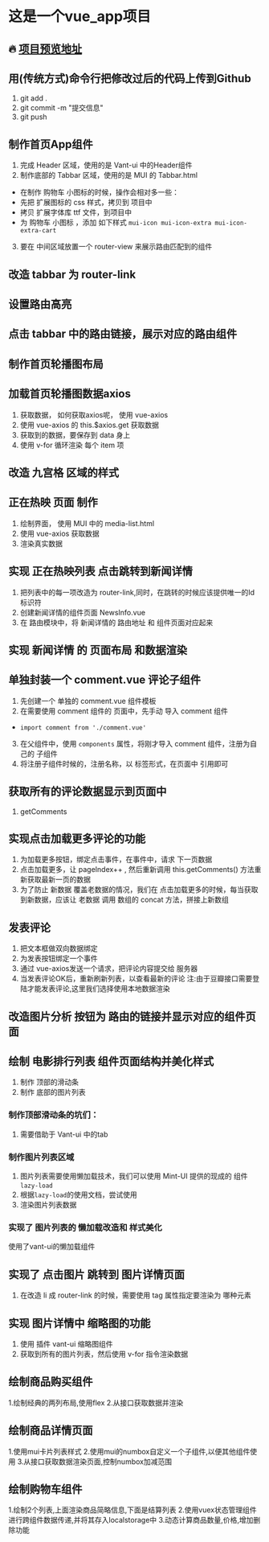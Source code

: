 # 这是一个vue_app项目

## 🔥 [项目预览地址](http://122.51.48.61)

## 用(传统方式)命令行把修改过后的代码上传到Github
1. git add .
2. git commit -m "提交信息"
3. git push

## 制作首页App组件
1. 完成 Header 区域，使用的是 Vant-ui 中的Header组件
2. 制作底部的 Tabbar 区域，使用的是 MUI 的 Tabbar.html
 + 在制作 购物车 小图标的时候，操作会相对多一些：
 + 先把 扩展图标的 css 样式，拷贝到 项目中
 + 拷贝 扩展字体库 ttf 文件，到项目中
 + 为 购物车 小图标 ，添加 如下样式 `mui-icon mui-icon-extra mui-icon-extra-cart`
3. 要在 中间区域放置一个 router-view 来展示路由匹配到的组件

## 改造 tabbar 为 router-link

## 设置路由高亮

## 点击 tabbar 中的路由链接，展示对应的路由组件

## 制作首页轮播图布局

## 加载首页轮播图数据axios
1. 获取数据， 如何获取axios呢， 使用 vue-axios
2. 使用 vue-axios 的 this.$axios.get 获取数据
3. 获取到的数据，要保存到 data 身上
4. 使用 v-for 循环渲染 每个 item 项

## 改造 九宫格 区域的样式

## 正在热映 页面 制作
1. 绘制界面， 使用 MUI 中的 media-list.html
2. 使用 vue-axios 获取数据
3. 渲染真实数据

## 实现 正在热映列表 点击跳转到新闻详情
1. 把列表中的每一项改造为 router-link,同时，在跳转的时候应该提供唯一的Id标识符
2. 创建新闻详情的组件页面  NewsInfo.vue
3. 在 路由模块中，将 新闻详情的 路由地址 和 组件页面对应起来

## 实现 新闻详情 的 页面布局 和数据渲染

## 单独封装一个 comment.vue 评论子组件
1. 先创建一个 单独的 comment.vue 组件模板
2. 在需要使用 comment 组件的 页面中，先手动 导入 comment 组件
 + `import comment from './comment.vue'`
3. 在父组件中，使用 `components` 属性，将刚才导入 comment 组件，注册为自己的 子组件
4. 将注册子组件时候的，注册名称，以 标签形式，在页面中 引用即可

## 获取所有的评论数据显示到页面中
1. getComments

## 实现点击加载更多评论的功能
1. 为加载更多按钮，绑定点击事件，在事件中，请求 下一页数据
2. 点击加载更多，让 pageIndex++ , 然后重新调用 this.getComments() 方法重新获取最新一页的数据
3. 为了防止 新数据 覆盖老数据的情况，我们在 点击加载更多的时候，每当获取到新数据，应该让 老数据 调用 数组的 concat 方法，拼接上新数组

## 发表评论
1. 把文本框做双向数据绑定
2. 为发表按钮绑定一个事件
3. 通过 vue-axios发送一个请求，把评论内容提交给 服务器
5. 当发表评论OK后，重新刷新列表，以查看最新的评论
注:由于豆瓣接口需要登陆才能发表评论,这里我们选择使用本地数据渲染

## 改造图片分析 按钮为 路由的链接并显示对应的组件页面

## 绘制 电影排行列表 组件页面结构并美化样式
 1. 制作 顶部的滑动条
 2. 制作 底部的图片列表
### 制作顶部滑动条的坑们：
 1. 需要借助于 Vant-ui 中的tab

### 制作图片列表区域
1. 图片列表需要使用懒加载技术，我们可以使用 Mint-UI 提供的现成的 组件 `lazy-load`
2. 根据`lazy-load`的使用文档，尝试使用
3. 渲染图片列表数据

### 实现了 图片列表的 懒加载改造和 样式美化
使用了vant-ui的懒加载组件

## 实现了 点击图片 跳转到 图片详情页面
1. 在改造 li 成 router-link 的时候，需要使用 tag 属性指定要渲染为 哪种元素


## 实现 图片详情中 缩略图的功能
1. 使用 插件 vant-ui 缩略图组件
2. 获取到所有的图片列表，然后使用 v-for 指令渲染数据

## 绘制商品购买组件
1.绘制经典的两列布局,使用flex
2.从接口获取数据并渲染
## 绘制商品详情页面
1.使用mui卡片列表样式
2.使用mui的numbox自定义一个子组件,以便其他组件使用
3.从接口获取数据渲染页面,控制numbox加减范围

## 绘制购物车组件
1.绘制2个列表,上面渲染商品简略信息,下面是结算列表
2.使用vuex状态管理组件进行跨组件数据传递,并将其存入localstorage中
3.动态计算商品数量,价格,增加删除功能
